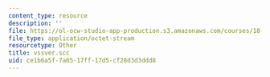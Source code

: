 ```yaml
---
content_type: resource
description: ''
file: https://ol-ocw-studio-app-production.s3.amazonaws.com/courses/18-086-mathematical-methods-for-engineers-ii-spring-2006/ce1b6a5f7a0517ff17d5cf28d3d3ddd8_vssver.scc
file_type: application/octet-stream
resourcetype: Other
title: vssver.scc
uid: ce1b6a5f-7a05-17ff-17d5-cf28d3d3ddd8
---
```

